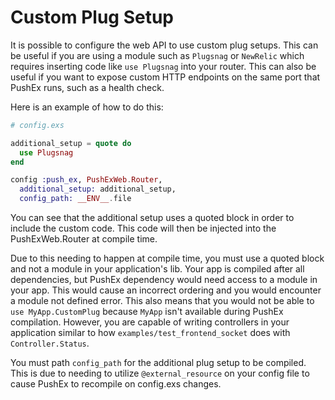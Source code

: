 # Custom Plug Setup

It is possible to configure the web API to use custom plug setups. This can be useful if you are using a module such as `Plugsnag` or `NewRelic` which requires inserting code like `use Plugsnag` into your router. This can also be useful if you want to expose custom HTTP endpoints on the same port that PushEx runs, such as a health check.

Here is an example of how to do this:

```elixir
# config.exs

additional_setup = quote do
  use Plugsnag
end

config :push_ex, PushExWeb.Router,
  additional_setup: additional_setup,
  config_path: __ENV__.file
```

You can see that the additional setup uses a quoted block in order to include the custom code. This code will then be injected into the PushExWeb.Router at compile time.

Due to this needing to happen at compile time, you must use a quoted block and not a module in your application's lib. Your app is compiled after all dependencies, but PushEx dependency would need access to a module in your app. This would cause an incorrect ordering and you would encounter a module not defined error. This also means that you would not be able to `use MyApp.CustomPlug` because `MyApp` isn't available during PushEx compilation. However, you are capable of writing controllers in your application similar to how `examples/test_frontend_socket` does with `Controller.Status`.

You must path `config_path` for the additional plug setup to be compiled. This is due to needing to utilize `@external_resource` on your config file to cause PushEx to recompile on config.exs changes.
